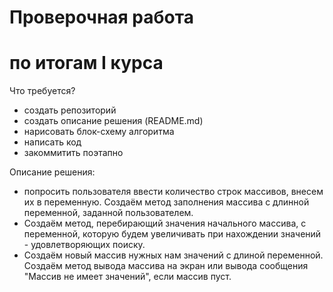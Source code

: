 # Проверочная работа
# по итогам I курса

Что требуется?
* создать репозиторий
* создать описание решения (README.md)
* нарисовать блок-схему алгоритма
* написать код
* закоммитить поэтапно

Описание решения:
- попросить пользователя ввести количество строк массивов, внесем их в переменную.
Создаём метод заполнения массива с длинной переменной, заданной пользователем.
- Создаём метод, перебирающий значения начального массива, с переменной,
которую будем увеличивать при нахождении значений - удовлетворяющих поиску.
- Создаём новый массив нужных нам значений с длиной переменной.
Создаём метод вывода массива на экран или вывода сообщения "Массив не имеет значений",
если массив пуст.
